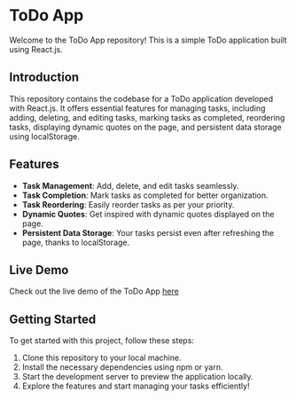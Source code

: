 # ToDo App

Welcome to the ToDo App repository! This is a simple ToDo application built using React.js.

## Introduction

This repository contains the codebase for a ToDo application developed with React.js. It offers essential features for managing tasks, including adding, deleting, and editing tasks, marking tasks as completed, reordering tasks, displaying dynamic quotes on the page, and persistent data storage using localStorage.

## Features

- **Task Management**: Add, delete, and edit tasks seamlessly.
- **Task Completion**: Mark tasks as completed for better organization.
- **Task Reordering**: Easily reorder tasks as per your priority.
- **Dynamic Quotes**: Get inspired with dynamic quotes displayed on the page.
- **Persistent Data Storage**: Your tasks persist even after refreshing the page, thanks to localStorage.

## Live Demo

Check out the live demo of the ToDo App [here](https://react-to-do-tau-pied.vercel.app/)

## Getting Started

To get started with this project, follow these steps:

1. Clone this repository to your local machine.
2. Install the necessary dependencies using npm or yarn.
3. Start the development server to preview the application locally.
4. Explore the features and start managing your tasks efficiently!

